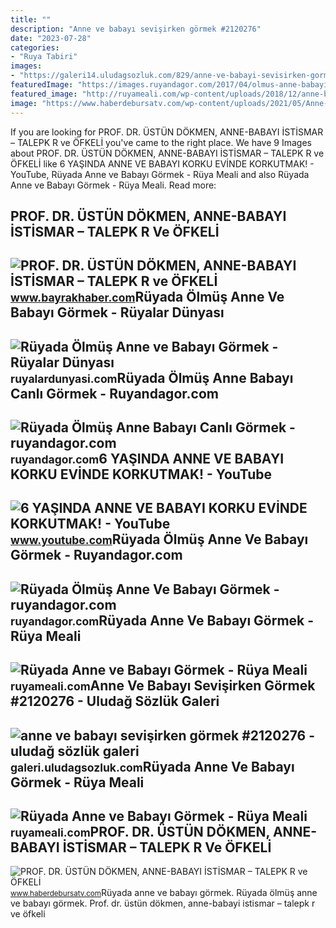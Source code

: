 ```yaml
---
title: ""
description: "Anne ve babayı sevişirken görmek #2120276"
date: "2023-07-28"
categories:
- "Ruya Tabiri"
images:
- "https://galeri14.uludagsozluk.com/829/anne-ve-babayi-sevisirken-gormek_2120276.jpg"
featuredImage: "https://images.ruyandagor.com/2017/04/olmus-anne-babayi-canli-gormek-1259.jpg"
featured_image: "http://ruyameali.com/wp-content/uploads/2018/12/anne-babayi-gormek-768x480.jpg"
image: "https://www.haberdebursatv.com/wp-content/uploads/2021/05/Anne-Babayi-Istismar-Talepkar-ve-Ofkeli-Gencler-978x1536.jpg"
---
```


If you are looking for PROF. DR. ÜSTÜN DÖKMEN, ANNE-BABAYI İSTİSMAR – TALEPK R ve ÖFKELİ you've came to the right place. We have 9 Images about PROF. DR. ÜSTÜN DÖKMEN, ANNE-BABAYI İSTİSMAR – TALEPK R ve ÖFKELİ like 6 YAŞINDA ANNE VE BABAYI KORKU EVİNDE KORKUTMAK! - YouTube, Rüyada Anne ve Babayı Görmek - Rüya Meali and also Rüyada Anne ve Babayı Görmek - Rüya Meali. Read more:

PROF. DR. ÜSTÜN DÖKMEN, ANNE-BABAYI İSTİSMAR – TALEPK R Ve ÖFKELİ
-----------------------------------------------------------------

 ![PROF. DR. ÜSTÜN DÖKMEN, ANNE-BABAYI İSTİSMAR – TALEPK R ve ÖFKELİ](https://www.bayrakhaber.com/wp-content/uploads/2021/05/Ustun-Dokmen-1024x1536.jpg) <small>www.bayrakhaber.com</small>Rüyada Ölmüş Anne Ve Babayı Görmek - Rüyalar Dünyası
----------------------------------------------------

 ![Rüyada Ölmüş Anne ve Babayı Görmek - Rüyalar Dünyası](http://ruyalardunyasi.com/wp-content/uploads/2019/08/ruyada-olmus-anne-ve-babayi-gormek.jpg) <small>ruyalardunyasi.com</small>Rüyada Ölmüş Anne Babayı Canlı Görmek - Ruyandagor.com
------------------------------------------------------

 ![Rüyada Ölmüş Anne Babayı Canlı Görmek - ruyandagor.com](https://images.ruyandagor.com/2017/04/olmus-anne-babayi-canli-gormek-1259.jpg) <small>ruyandagor.com</small>6 YAŞINDA ANNE VE BABAYI KORKU EVİNDE KORKUTMAK! - YouTube
----------------------------------------------------------

 ![6 YAŞINDA ANNE VE BABAYI KORKU EVİNDE KORKUTMAK! - YouTube](https://i.ytimg.com/vi/dIJiJ-AcwWY/maxresdefault.jpg) <small>www.youtube.com</small>Rüyada Ölmüş Anne Ve Babayı Görmek - Ruyandagor.com
---------------------------------------------------

 ![Rüyada Ölmüş Anne Ve Babayı Görmek - ruyandagor.com](https://images.ruyandagor.com/2017/04/olmus-anne-ve-babayi-gormek-1740.jpg) <small>ruyandagor.com</small>Rüyada Anne Ve Babayı Görmek - Rüya Meali
-----------------------------------------

 ![Rüyada Anne ve Babayı Görmek - Rüya Meali](http://ruyameali.com/wp-content/uploads/2018/12/anne-babayi-gormek-768x480.jpg) <small>ruyameali.com</small>Anne Ve Babayı Sevişirken Görmek #2120276 - Uludağ Sözlük Galeri
----------------------------------------------------------------

 ![anne ve babayı sevişirken görmek #2120276 - uludağ sözlük galeri](https://galeri14.uludagsozluk.com/829/anne-ve-babayi-sevisirken-gormek_2120276.jpg) <small>galeri.uludagsozluk.com</small>Rüyada Anne Ve Babayı Görmek - Rüya Meali
-----------------------------------------

 ![Rüyada Anne ve Babayı Görmek - Rüya Meali](http://ruyameali.com/wp-content/uploads/2018/12/buyuk-anne-babayi-gormek--1140x759.jpg) <small>ruyameali.com</small>PROF. DR. ÜSTÜN DÖKMEN, ANNE-BABAYI İSTİSMAR – TALEPK R Ve ÖFKELİ
-----------------------------------------------------------------

 ![PROF. DR. ÜSTÜN DÖKMEN, ANNE-BABAYI İSTİSMAR – TALEPK R ve ÖFKELİ](https://www.haberdebursatv.com/wp-content/uploads/2021/05/Anne-Babayi-Istismar-Talepkar-ve-Ofkeli-Gencler-978x1536.jpg) <small>www.haberdebursatv.com</small>Rüyada anne ve babayı görmek. Rüyada ölmüş anne ve babayı görmek. Prof. dr. üstün dökmen, anne-babayi i̇sti̇smar – talepk r ve öfkeli̇

